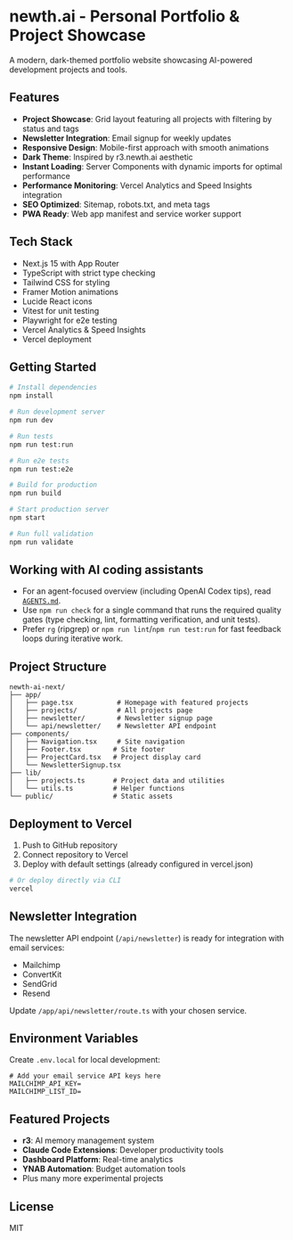# newth.ai - Personal Portfolio & Project Showcase

A modern, dark-themed portfolio website showcasing AI-powered development projects and tools.

## Features

- **Project Showcase**: Grid layout featuring all projects with filtering by status and tags
- **Newsletter Integration**: Email signup for weekly updates
- **Responsive Design**: Mobile-first approach with smooth animations
- **Dark Theme**: Inspired by r3.newth.ai aesthetic
- **Instant Loading**: Server Components with dynamic imports for optimal performance
- **Performance Monitoring**: Vercel Analytics and Speed Insights integration
- **SEO Optimized**: Sitemap, robots.txt, and meta tags
- **PWA Ready**: Web app manifest and service worker support

## Tech Stack

- Next.js 15 with App Router
- TypeScript with strict type checking
- Tailwind CSS for styling
- Framer Motion animations
- Lucide React icons
- Vitest for unit testing
- Playwright for e2e testing
- Vercel Analytics & Speed Insights
- Vercel deployment

## Getting Started

```bash
# Install dependencies
npm install

# Run development server
npm run dev

# Run tests
npm run test:run

# Run e2e tests
npm run test:e2e

# Build for production
npm run build

# Start production server
npm start

# Run full validation
npm run validate
```

## Working with AI coding assistants

- For an agent-focused overview (including OpenAI Codex tips), read [`AGENTS.md`](./AGENTS.md).
- Use `npm run check` for a single command that runs the required quality gates (type checking, lint, formatting verification, and unit tests).
- Prefer `rg` (ripgrep) or `npm run lint`/`npm run test:run` for fast feedback loops during iterative work.

## Project Structure

```
newth-ai-next/
├── app/
│   ├── page.tsx           # Homepage with featured projects
│   ├── projects/          # All projects page
│   ├── newsletter/        # Newsletter signup page
│   └── api/newsletter/    # Newsletter API endpoint
├── components/
│   ├── Navigation.tsx     # Site navigation
│   ├── Footer.tsx        # Site footer
│   ├── ProjectCard.tsx   # Project display card
│   └── NewsletterSignup.tsx
├── lib/
│   ├── projects.ts       # Project data and utilities
│   └── utils.ts          # Helper functions
└── public/               # Static assets
```

## Deployment to Vercel

1. Push to GitHub repository
2. Connect repository to Vercel
3. Deploy with default settings (already configured in vercel.json)

```bash
# Or deploy directly via CLI
vercel
```

## Newsletter Integration

The newsletter API endpoint (`/api/newsletter`) is ready for integration with email services:

- Mailchimp
- ConvertKit
- SendGrid
- Resend

Update `/app/api/newsletter/route.ts` with your chosen service.

## Environment Variables

Create `.env.local` for local development:

```
# Add your email service API keys here
MAILCHIMP_API_KEY=
MAILCHIMP_LIST_ID=
```

## Featured Projects

- **r3**: AI memory management system
- **Claude Code Extensions**: Developer productivity tools
- **Dashboard Platform**: Real-time analytics
- **YNAB Automation**: Budget automation tools
- Plus many more experimental projects

## License

MIT

